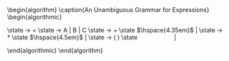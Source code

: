 \begin{algorithm}
\caption{An Unambiguous Grammar for Expressions}
\begin{algorithmic}

\state <assign> → <id> = <expr>
\state <id> → A | B | C
\state <expr> → <expr> + <term>
\state $\hspace{4.35em}$ | <term>
\state <term> → <term> * <factor>
\state $\hspace{4.5em}$ | <factor>
\state <factor> → ( <expr> )
\state $\hspace{5em}$ | <id>

\end{algorithmic}
\end{algorithm}
